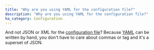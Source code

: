 ```yaml
---
title: "Why are you using YAML for the configuration file?"
description: "Why are you using YAML for the configuration file?"
ha_category: Configuration
---
```


And not JSON or XML for the [configuration file](/docs/configuration/)? Because [YAML](/docs/configuration/yaml/) can be written by hand, you don't have to care about commas or tag and it's a superset of JSON.
